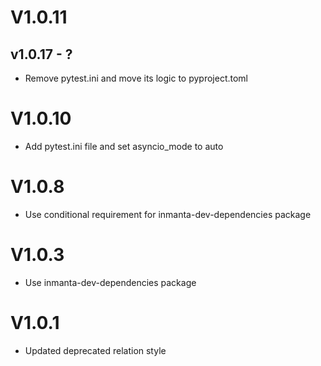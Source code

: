 # V1.0.11

## v1.0.17 - ?



 - Remove pytest.ini and move its logic to pyproject.toml

# V1.0.10
 - Add pytest.ini file and set asyncio_mode to auto

# V1.0.8
 - Use conditional requirement for inmanta-dev-dependencies package

# V1.0.3
 - Use inmanta-dev-dependencies package

# V1.0.1
 - Updated deprecated relation style
